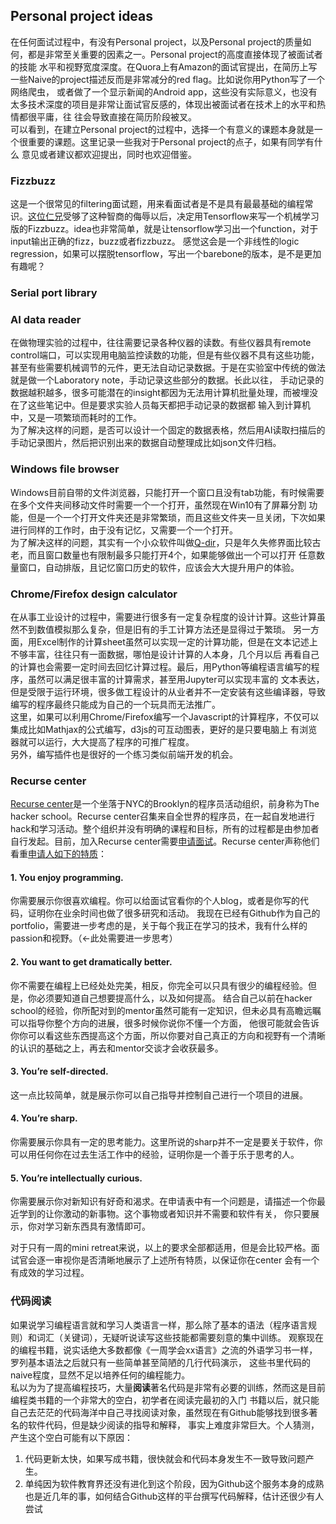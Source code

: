 ## Personal project ideas

在任何面试过程中，有没有Personal project，以及Personal project的质量如何，都是非常至关重要的因素之一。Personal project的高度直接体现了被面试者的技能
水平和视野宽度深度。在Quora上有Amazon的面试官提出，在简历上写一些Naive的project描述反而是非常减分的red flag。比如说你用Python写了一个网络爬虫，
或者做了一个显示新闻的Android app，这些没有实际意义，也没有太多技术深度的项目是非常让面试官反感的，体现出被面试者在技术上的水平和热情都很平庸，往
往会导致直接在简历阶段被叉。   
可以看到，在建立Personal project的过程中，选择一个有意义的课题本身就是一个很重要的课题。这里记录一些我对于Personal project的点子，如果有同学有什么
意见或者建议都欢迎提出，同时也欢迎借鉴。

### Fizzbuzz
这是一个很常见的filtering面试题，用来看面试者是不是具有最最基础的编程常识。[这位仁兄](https://docs.google.com/presentation/d/16aTSekqJdF-WjxymEnfiNvJI-StY0deCYBWiZxhPbyI/edit#slide=id.g18aab039ee_0_94)受够了这种智商的侮辱以后，决定用Tensorflow来写一个机械学习
版的Fizzbuzz。idea也非常简单，就是让tensorflow学习出一个function，对于input输出正确的fizz，buzz或者fizzbuzz。
感觉这会是一个非线性的logic regression，如果可以摆脱tensorflow，写出一个barebone的版本，是不是更加有趣呢？


### Serial port library 

### AI data reader
在做物理实验的过程中，往往需要记录各种仪器的读数。有些仪器具有remote control端口，可以实现用电脑监控读数的功能，但是有些仪器不具有这些功能，
甚至有些需要机械调节的元件，更无法自动记录数据。于是在实验室中传统的做法就是做一个Laboratory note，手动记录这些部分的数据。长此以往，
手动记录的数据越积越多，很多可能潜在的insight都因为无法用计算机批量处理，而被埋没在了这些笔记中。但是要求实验人员每天都把手动记录的数据都
输入到计算机中，又是一项繁琐而耗时的工作。   
为了解决这样的问题，是否可以设计一个固定的数据表格，然后用AI读取扫描后的手动记录图片，然后把识别出来的数据自动整理成比如json文件归档。

### Windows file browser
Windows目前自带的文件浏览器，只能打开一个窗口且没有tab功能，有时候需要在多个文件夹间移动文件时需要一个一个打开，虽然现在Win10有了屏幕分割
功能，但是一个一个打开文件夹还是非常繁琐，而且这些文件夹一旦关闭，下次如果进行同样的工作时，由于没有记忆，又需要一个一个打开。   
为了解决这样的问题，其实有一个小众软件叫做[Q-dir](https://www.softwareok.com/?seite=Freeware/Q-Dir)，只是年久失修界面比较古老，而且窗口数量也有限制最多只能打开4个，如果能够做出一个可以打开
任意数量窗口，自动排版，且记忆窗口历史的软件，应该会大大提升用户的体验。

### Chrome/Firefox design calculator
在从事工业设计的过程中，需要进行很多有一定复杂程度的设计计算。这些计算虽然不到数值模拟那么复杂，但是旧有的手工计算方法还是显得过于繁琐。
另一方面，用Excel制作的计算sheet虽然可以实现一定的计算功能，但是在文本记述上不够丰富，往往只有一面数据，哪怕是设计计算的人本身，几个月以后
再看自己的计算也会需要一定时间去回忆计算过程。最后，用Python等编程语言编写的程序，虽然可以满足很丰富的计算需求，甚至用Jupyter可以实现丰富的
文本表达，但是受限于运行环境，很多做工程设计的从业者并不一定安装有这些编译器，导致编写的程序最终只能成为自己的一个玩具而无法推广。    
这里，如果可以利用Chrome/Firefox编写一个Javascript的计算程序，不仅可以集成比如Mathjax的公式编写，d3js的可互动图表，更好的是只要电脑上
有浏览器就可以运行，大大提高了程序的可推广程度。    
另外，编写插件也是很好的一个练习类似前端开发的机会。

### Recurse center
[Recurse center](https://www.recurse.com/)是一个坐落于NYC的Brooklyn的程序员活动组织，前身称为The hacker school。Recurse center召集来自全世界的程序员，在一起自发地进行
hack和学习活动。整个组织并没有明确的课程和目标，所有的过程都是由参加者自行发起。目前，加入Recurse center需要[申请面试](https://www.recurse.com/apply)。Recurse center声称他们
看重[申请人如下的特质](https://www.recurse.com/what-we-look-for)：
#### 1. You enjoy programming.
你需要展示你很喜欢编程。你可以给面试官看你的个人blog，或者是你写的代码，证明你在业余时间也做了很多研究和活动。
我现在已经有Github作为自己的portfolio，需要进一步考虑的是，关于每个我正在学习的技术，我有什么样的passion和视野。（<-此处需要进一步思考）
#### 2. You want to get dramatically better.
你不需要在编程上已经处处完美，相反，你完全可以只具有很少的编程经验。但是，你必须要知道自己想要提高什么，以及如何提高。
结合自己以前在hacker school的经验，你所配对到的mentor虽然可能有一定知识，但未必具有高瞻远瞩可以指导你整个方向的进展，很多时候你说你不懂一个方面，
他很可能就会告诉你你可以看这些东西提高这个方面，所以你要对自己真正的方向和视野有一个清晰的认识的基础之上，再去和mentor交谈才会收获最多。
#### 3. You’re self-directed.
这一点比较简单，就是展示你可以自己指导并控制自己进行一个项目的进展。
#### 4. You’re sharp.
你需要展示你具有一定的思考能力。这里所说的sharp并不一定是要关于软件，你可以用任何你在过去生活工作中的经验，证明你是一个善于乐于思考的人。
#### 5. You’re intellectually curious. 
你需要展示你对新知识有好奇和渴求。在申请表中有一个问题是，请描述一个你最近学到的让你激动的新事物。这个事物或者知识并不需要和软件有关，
你只要展示，你对学习新东西具有激情即可。

对于只有一周的mini retreat来说，以上的要求全部都适用，但是会比较严格。面试官会逐一审视你是否清晰地展示了上述所有特质，以保证你在center
会有一个有成效的学习过程。

### 代码阅读
如果说学习编程语言就和学习人类语言一样，那么除了基本的语法（程序语言规则）和词汇（关键词），无疑听说读写这些技能都需要刻意的集中训练。
观察现在的编程书籍，说实话绝大多数都像《一周学会xx语言》之流的外语学习书一样，罗列基本语法之后就只有一些简单甚至简陋的几行代码演示，
这些书里代码的naive程度，显然不足以培养任何的编程能力。   
私以为为了提高编程技巧，大量**阅读**著名代码是非常有必要的训练，然而这是目前编程类书籍的一个非常大的空白，初学者在阅读完最初的入门
书籍以后，就只能自己去茫茫的代码海洋中自己寻找阅读对象，虽然现在有Github能够找到很多著名的软件代码，但是缺少阅读的指导和解释，
事实上难度非常巨大。个人猜测，产生这个空白可能有以下原因：   
1. 代码更新太快，如果写成书籍，很快就会和代码本身发生不一致导致问题产生。
2. 单纯因为软件教育界还没有进化到这个阶段，因为Github这个服务本身的成熟也是近几年的事，如何结合Github这样的平台撰写代码解释，估计还很少有人尝试

